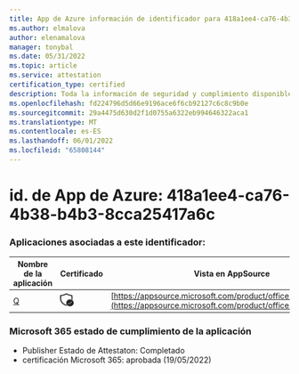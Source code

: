 ```yaml
---
title: App de Azure información de identificador para 418a1ee4-ca76-4b38-b4b3-8cca25417a6c
ms.author: elmalova
author: elenamalova
manager: tonybal
ms.date: 05/31/2022
ms.topic: article
ms.service: attestation
certification_type: certified
description: Toda la información de seguridad y cumplimiento disponible para 418a1ee4-ca76-4b38-b4b3-8cca25417a6c.
ms.openlocfilehash: fd224796d5d66e9196ace6f6cb92127c6c8c9b0e
ms.sourcegitcommit: 29a4475d630d2f1d0755a6322eb994646322aca1
ms.translationtype: MT
ms.contentlocale: es-ES
ms.lasthandoff: 06/01/2022
ms.locfileid: "65808144"
---
```

# <a name="azure-app-id-418a1ee4-ca76-4b38-b4b3-8cca25417a6c"></a>id. de App de Azure: 418a1ee4-ca76-4b38-b4b3-8cca25417a6c


### <a name="apps-associated-with-this-id"></a>Aplicaciones asociadas a este identificador:
| **Nombre de la aplicación** | **Certificado** | **Vista en AppSource** |
|--------------|---------------|-----------------------|
| [Q](../forward/WA104381433.md) | <img alt="Certified application badge" src="../media/certified-badge.png" height="25" width="25" /> | [https://appsource.microsoft.com/product/office/WA104381433](https://appsource.microsoft.com/product/office/WA104381433) |

### <a name="microsoft-365-app-compliance-status"></a>Microsoft 365 estado de cumplimiento de la aplicación
- Publisher Estado de Attestaton: Completado
- certificación Microsoft 365: aprobada (19/05/2022)
